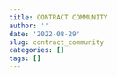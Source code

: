 ```yaml
---
title: CONTRACT COMMUNITY
author: ''
date: '2022-08-29'
slug: contract_community
categories: []
tags: []
---
```

